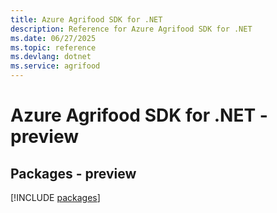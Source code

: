 ```yaml
---
title: Azure Agrifood SDK for .NET
description: Reference for Azure Agrifood SDK for .NET
ms.date: 06/27/2025
ms.topic: reference
ms.devlang: dotnet
ms.service: agrifood
---
```

# Azure Agrifood SDK for .NET - preview
## Packages - preview
[!INCLUDE [packages](agrifood-index.md)]